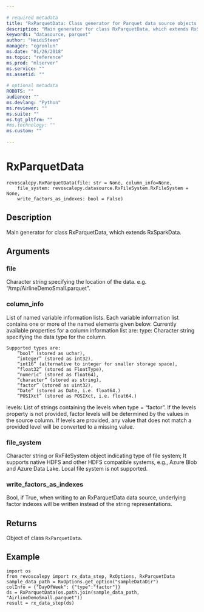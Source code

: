 ```yaml
--- 
 
# required metadata 
title: "RxParquetData: Class generator for Parquet data source objects (revoscalepy)" 
description: "Main generator for class RxParquetData, which extends RxSparkData." 
keywords: "datasource, parquet" 
author: "HeidiSteen" 
manager: "cgronlun" 
ms.date: "01/26/2018" 
ms.topic: "reference" 
ms.prod: "mlserver" 
ms.service: "" 
ms.assetid: "" 
 
# optional metadata 
ROBOTS: "" 
audience: "" 
ms.devlang: "Python" 
ms.reviewer: "" 
ms.suite: "" 
ms.tgt_pltfrm: "" 
#ms.technology: "" 
ms.custom: "" 
 
---
```


# RxParquetData


 



```
revoscalepy.RxParquetData(file: str = None, column_info=None,
    file_system: revoscalepy.datasource.RxFileSystem.RxFileSystem = None,
    write_factors_as_indexes: bool = False)
```





## Description

Main generator for class RxParquetData, which extends RxSparkData.


## Arguments


### file

Character string specifying the location of the data. e.g.
“/tmp/AirlineDemoSmall.parquet”.


### column_info

List of named variable information lists. Each variable
information list contains one or more of the named elements given below.
Currently available properties for a column information list are:
type: Character string specifying the data type for the column.

    Supported types are:
        ”bool” (stored as uchar),
        “integer” (stored as int32),
        “int16” (alternative to integer for smaller storage space),
        “float32” (stored as FloatType),
        “numeric” (stored as float64),
        “character” (stored as string),
        “factor” (stored as uint32),
        “Date” (stored as Date, i.e. float64.)
        “POSIXct” (stored as POSIXct, i.e. float64.)

levels: List of strings containing the levels when type = “factor”. If
    the levels property is not provided, factor levels will be determined
    by the values in the source column. If levels are provided, any value
    that does not match a provided level will be converted to a missing
    value.


### file_system

Character string or RxFileSystem object indicating type
of file system; It supports native HDFS and other HDFS compatible systems,
e.g., Azure Blob and Azure Data Lake. Local file system is not supported.


### write_factors_as_indexes

Bool, if True, when writing to an
RxParquetData data source, underlying factor indexes will be written instead
of the string representations.


## Returns

Object of class `RxParquetData`.


## Example



```
import os
from revoscalepy import rx_data_step, RxOptions, RxParquetData
sample_data_path = RxOptions.get_option("sampleDataDir")
colInfo = {"DayOfWeek": {"type":"factor"}}
ds = RxParquetData(os.path.join(sample_data_path, "AirlineDemoSmall.parquet"))
result = rx_data_step(ds)
```

